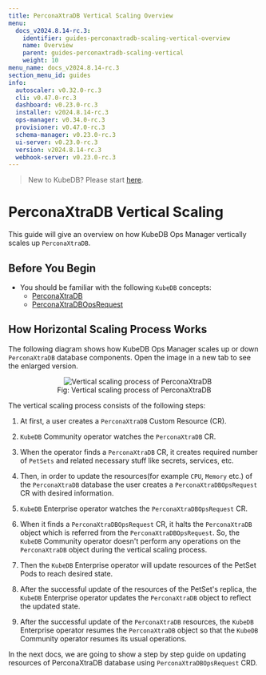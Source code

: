 ```yaml
---
title: PerconaXtraDB Vertical Scaling Overview
menu:
  docs_v2024.8.14-rc.3:
    identifier: guides-perconaxtradb-scaling-vertical-overview
    name: Overview
    parent: guides-perconaxtradb-scaling-vertical
    weight: 10
menu_name: docs_v2024.8.14-rc.3
section_menu_id: guides
info:
  autoscaler: v0.32.0-rc.3
  cli: v0.47.0-rc.3
  dashboard: v0.23.0-rc.3
  installer: v2024.8.14-rc.3
  ops-manager: v0.34.0-rc.3
  provisioner: v0.47.0-rc.3
  schema-manager: v0.23.0-rc.3
  ui-server: v0.23.0-rc.3
  version: v2024.8.14-rc.3
  webhook-server: v0.23.0-rc.3
---
```


> New to KubeDB? Please start [here](/docs/v2024.8.14-rc.3/README).

# PerconaXtraDB Vertical Scaling

This guide will give an overview on how KubeDB Ops Manager vertically scales up `PerconaXtraDB`.

## Before You Begin

- You should be familiar with the following `KubeDB` concepts:
  - [PerconaXtraDB](/docs/v2024.8.14-rc.3/guides/percona-xtradb/concepts/perconaxtradb/)
  - [PerconaXtraDBOpsRequest](/docs/v2024.8.14-rc.3/guides/percona-xtradb/concepts/opsrequest/)

## How Horizontal Scaling Process Works

The following diagram shows how KubeDB Ops Manager scales up or down `PerconaXtraDB` database components. Open the image in a new tab to see the enlarged version.

<figure align="center">
  <img alt="Vertical scaling process of PerconaXtraDB" src="/docs/v2024.8.14-rc.3/guides/percona-xtradb/scaling/vertical-scaling/overview/images/vertical-scaling.jpg">
<figcaption align="center">Fig: Vertical scaling process of PerconaXtraDB</figcaption>
</figure>

The vertical scaling process consists of the following steps:

1. At first, a user creates a `PerconaXtraDB` Custom Resource (CR).

2. `KubeDB` Community operator watches the `PerconaXtraDB` CR.

3. When the operator finds a `PerconaXtraDB` CR, it creates required number of `PetSets` and related necessary stuff like secrets, services, etc.

4. Then, in order to update the resources(for example `CPU`, `Memory` etc.) of the `PerconaXtraDB` database the user creates a `PerconaXtraDBOpsRequest` CR with desired information.

5. `KubeDB` Enterprise operator watches the `PerconaXtraDBOpsRequest` CR.

6. When it finds a `PerconaXtraDBOpsRequest` CR, it halts the `PerconaXtraDB` object which is referred from the `PerconaXtraDBOpsRequest`. So, the `KubeDB` Community operator doesn't perform any operations on the `PerconaXtraDB` object during the vertical scaling process.  

7. Then the `KubeDB` Enterprise operator will update resources of the PetSet Pods to reach desired state.

8. After the successful update of the resources of the PetSet's replica, the `KubeDB` Enterprise operator updates the `PerconaXtraDB` object to reflect the updated state.

9. After the successful update  of the `PerconaXtraDB` resources, the `KubeDB` Enterprise operator resumes the `PerconaXtraDB` object so that the `KubeDB` Community operator resumes its usual operations.

In the next docs, we are going to show a step by step guide on updating resources of PerconaXtraDB database using `PerconaXtraDBOpsRequest` CRD.